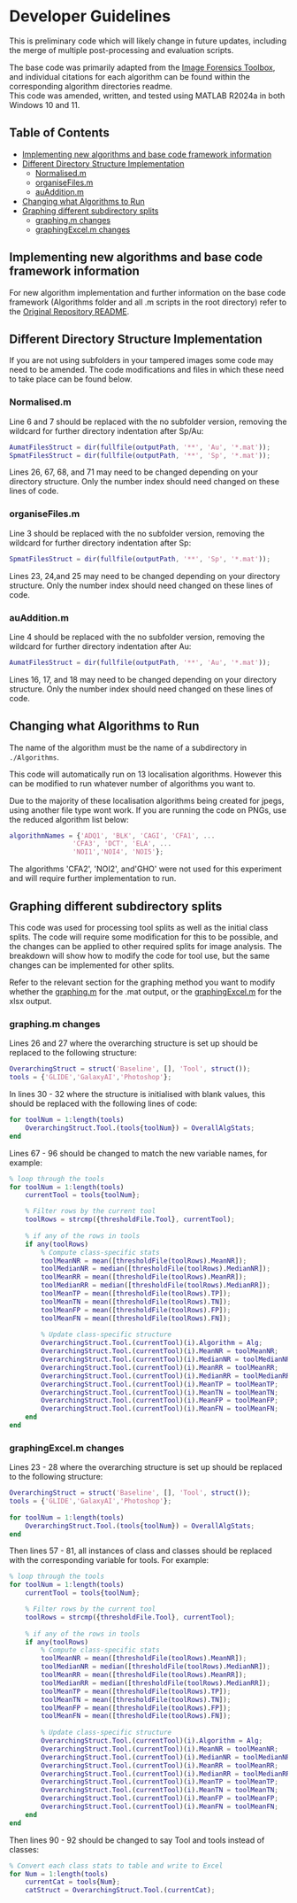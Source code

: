 # Developer Guidelines <!-- omit from toc -->

This is preliminary code which will likely change in future updates, including the merge of multiple post-processing and evaluation scripts.

The base code was primarily adapted from the [Image Forensics Toolbox](https://github.com/MKLab-ITI/image-forensics/blob/master/matlab_toolbox/), and individual citations for each algorithm can be found within the corresponding algorithm directories readme.  
This code was amended, written, and tested using MATLAB R2024a in both Windows 10 and 11.

## Table of Contents <!-- omit from toc -->
- [Implementing new algorithms and base code framework information](#implementing-new-algorithms-and-base-code-framework-information)
- [Different Directory Structure Implementation](#different-directory-structure-implementation)
  - [Normalised.m](#normalisedm)
  - [organiseFiles.m](#organisefilesm)
  - [auAddition.m](#auadditionm)
- [Changing what Algorithms to Run](#changing-what-algorithms-to-run)
- [Graphing different subdirectory splits](#graphing-different-subdirectory-splits)
  - [graphing.m changes](#graphingm-changes)
  - [graphingExcel.m changes](#graphingexcelm-changes)

## Implementing new algorithms and base code framework information
For new algorithm implementation and further information on the base code framework (Algorithms folder and all .m scripts in the root directory) refer to the [Original Repository README](Original_Repo_Readme.md). 

## Different Directory Structure Implementation
If you are not using subfolders in your tampered images some code may need to be amended. The code modifications and files in which these need to take place can be found below. 
### Normalised.m 
Line 6 and 7 should be replaced with the no subfolder version, removing the wildcard for further directory indentation after Sp/Au:
```Matlab
AumatFilesStruct = dir(fullfile(outputPath, '**', 'Au', '*.mat')); 
SpmatFilesStruct = dir(fullfile(outputPath, '**', 'Sp', '*.mat')); 
``` 

Lines 26, 67, 68, and 71 may need to be changed depending on your directory structure. Only the number index should need changed on these lines of code.

### organiseFiles.m
Line 3 should be replaced with the no subfolder version, removing the wildcard for further directory indentation after Sp:
```Matlab
SpmatFilesStruct = dir(fullfile(outputPath, '**', 'Sp', '*.mat')); 
``` 

Lines 23, 24,and 25 may need to be changed depending on your directory structure. Only the number index should need changed on these lines of code.

### auAddition.m
Line 4 should be replaced with the no subfolder version, removing the wildcard for further directory indentation after Au:
```Matlab
AumatFilesStruct = dir(fullfile(outputPath, '**', 'Au', '*.mat')); 
``` 

Lines 16, 17, and 18 may need to be changed depending on your directory structure. Only the number index should need changed on these lines of code.

## Changing what Algorithms to Run
The name of the algorithm must be the name of a subdirectory in `./Algorithms`.

This code will automatically run on 13 localisation algorithms. However this can be modified to run whatever number of algorithms you want to.

Due to the majority of these localisation algorithms being created for jpegs, using another file type wont work. If you are running the code on PNGs, use the reduced algorithm list below:
```matlab
algorithmNames = {'ADQ1', 'BLK', 'CAGI', 'CFA1', ... 
                'CFA3', 'DCT', 'ELA', ...
                'NOI1','NOI4', 'NOI5'}; 
```

The algorithms 'CFA2', 'NOI2', and'GHO' were not used for this experiment and will require further implementation to run. 

## Graphing different subdirectory splits
This code was used for processing tool splits as well as the initial class splits. The code will require some modification for this to be possible, and the changes can be applied to other required splits for image analysis. The breakdown will show how to modify the code for tool use, but the same changes can be implemented for other splits.

Refer to the relevant section for the graphing method you want to modify whether the [graphing.m](#graphingm-changes) for the .mat output, or the [graphingExcel.m](#graphingexcelm-changes) for the xlsx output.

### graphing.m changes
Lines 26 and 27 where the overarching structure is set up should be replaced to the following structure:
```matlab
OverarchingStruct = struct('Baseline', [], 'Tool', struct());
tools = {'GLIDE','GalaxyAI','Photoshop'};
```

In lines 30 - 32 where the structure is initialised with blank values, this should be replaced with the following lines of code:
```matlab
for toolNum = 1:length(tools)
    OverarchingStruct.Tool.(tools{toolNum}) = OverallAlgStats;
end
```
Lines 67 - 96 should be changed to match the new variable names, for example:
```matlab 
% loop through the tools
for toolNum = 1:length(tools)
    currentTool = tools{toolNum};

    % Filter rows by the current tool
    toolRows = strcmp({thresholdFile.Tool}, currentTool);     
            
    % if any of the rows in tools
    if any(toolRows)
        % Compute class-specific stats
        toolMeanNR = mean([thresholdFile(toolRows).MeanNR]);
        toolMedianNR = median([thresholdFile(toolRows).MedianNR]);
        toolMeanRR = mean([thresholdFile(toolRows).MeanRR]);
        toolMedianRR = median([thresholdFile(toolRows).MedianRR]);
        toolMeanTP = mean([thresholdFile(toolRows).TP]);
        toolMeanTN = mean([thresholdFile(toolRows).TN]);
        toolMeanFP = mean([thresholdFile(toolRows).FP]);
        toolMeanFN = mean([thresholdFile(toolRows).FN]);
                
        % Update class-specific structure
        OverarchingStruct.Tool.(currentTool)(i).Algorithm = Alg;
        OverarchingStruct.Tool.(currentTool)(i).MeanNR = toolMeanNR;
        OverarchingStruct.Tool.(currentTool)(i).MedianNR = toolMedianNR;
        OverarchingStruct.Tool.(currentTool)(i).MeanRR = toolMeanRR;
        OverarchingStruct.Tool.(currentTool)(i).MedianRR = toolMedianRR;
        OverarchingStruct.Tool.(currentTool)(i).MeanTP = toolMeanTP;
        OverarchingStruct.Tool.(currentTool)(i).MeanTN = toolMeanTN;
        OverarchingStruct.Tool.(currentTool)(i).MeanFP = toolMeanFP;
        OverarchingStruct.Tool.(currentTool)(i).MeanFN = toolMeanFN;
    end
end
```

### graphingExcel.m changes
Lines 23 - 28 where the overarching structure is set up should be replaced to the following structure:
```matlab
OverarchingStruct = struct('Baseline', [], 'Tool', struct());
tools = {'GLIDE','GalaxyAI','Photoshop'};
    
for toolNum = 1:length(tools)
    OverarchingStruct.Tool.(tools{toolNum}) = OverallAlgStats;
end
```

Then lines 57 - 81, all instances of class and classes should be replaced with the corresponding variable for tools. For example:
```matlab
% loop through the tools
for toolNum = 1:length(tools)
    currentTool = tools{toolNum};

    % Filter rows by the current tool
    toolRows = strcmp({thresholdFile.Tool}, currentTool);     
            
    % if any of the rows in tools
    if any(toolRows)
        % Compute class-specific stats
        toolMeanNR = mean([thresholdFile(toolRows).MeanNR]);
        toolMedianNR = median([thresholdFile(toolRows).MedianNR]);
        toolMeanRR = mean([thresholdFile(toolRows).MeanRR]);
        toolMedianRR = median([thresholdFile(toolRows).MedianRR]);
        toolMeanTP = mean([thresholdFile(toolRows).TP]);
        toolMeanTN = mean([thresholdFile(toolRows).TN]);
        toolMeanFP = mean([thresholdFile(toolRows).FP]);
        toolMeanFN = mean([thresholdFile(toolRows).FN]);
                
        % Update class-specific structure
        OverarchingStruct.Tool.(currentTool)(i).Algorithm = Alg;
        OverarchingStruct.Tool.(currentTool)(i).MeanNR = toolMeanNR;
        OverarchingStruct.Tool.(currentTool)(i).MedianNR = toolMedianNR;
        OverarchingStruct.Tool.(currentTool)(i).MeanRR = toolMeanRR;
        OverarchingStruct.Tool.(currentTool)(i).MedianRR = toolMedianRR;
        OverarchingStruct.Tool.(currentTool)(i).MeanTP = toolMeanTP;
        OverarchingStruct.Tool.(currentTool)(i).MeanTN = toolMeanTN;
        OverarchingStruct.Tool.(currentTool)(i).MeanFP = toolMeanFP;
        OverarchingStruct.Tool.(currentTool)(i).MeanFN = toolMeanFN;
    end
end
```

Then lines 90 - 92 should be changed to say Tool and tools instead of classes:
```Matlab
% Convert each class stats to table and write to Excel
for Num = 1:length(tools)
    currentCat = tools{Num};
    catStruct = OverarchingStruct.Tool.(currentCat);
```
